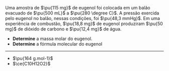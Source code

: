 Uma amostra de $\pu{115 mg}$ de eugenol foi colocada em um balão evacuado de $\pu{500 mL}$ a $\pu{280 \degree C}$. A pressão exercida pelo  eugenol no balão, nessas condições, foi $\pu{48,3 mmHg}$. Em uma experiência de combustão, $\pu{18,8 mg}$ de eugenol produziram $\pu{50 mg}$ de  dióxido de carbono e $\pu{12,4 mg}$ de água. 

- **Determine** a massa molar do eugenol.
- **Determine** a fórmula molecular do eugenol

---

- $\pu{164 g.mol-1}$
- $\ce{C10H12O2}$
